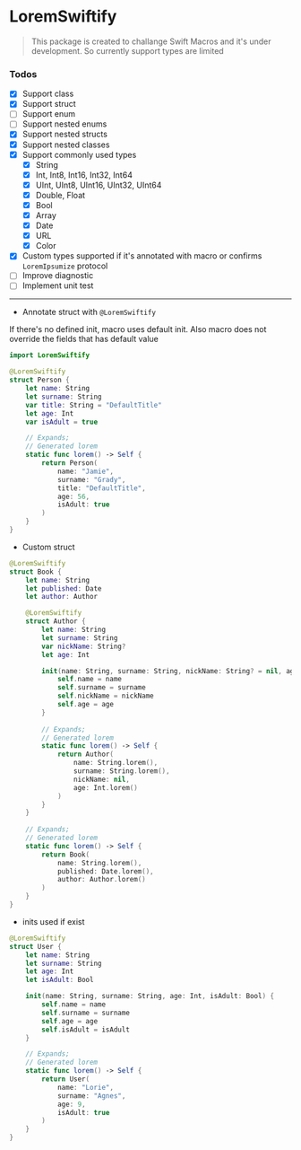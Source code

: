 # LoremSwiftify

> This package is created to challange Swift Macros and it's under development. So currently support types are limited

### Todos
- [X] Support class
- [X] Support struct
- [ ] Support enum
- [ ] Support nested enums
- [X] Support nested structs
- [X] Support nested classes
- [X] Support commonly used types
    - [X] String
    - [X] Int, Int8, Int16, Int32, Int64
    - [X] UInt, UInt8, UInt16, UInt32, UInt64
    - [X] Double, Float
    - [X] Bool
    - [X] Array
    - [X] Date
    - [X] URL
    - [X] Color
- [X] Custom types supported if it's annotated with macro or confirms `LoremIpsumize` protocol
- [ ] Improve diagnostic
- [ ] Implement unit test

---

- Annotate struct with `@LoremSwiftify`

If there's no defined init, macro uses default init. Also macro does not override the fields that has default value

```swift
import LoremSwiftify

@LoremSwiftify
struct Person {
    let name: String
    let surname: String
    var title: String = "DefaultTitle"
    let age: Int
    var isAdult = true

    // Expands;
    // Generated lorem
    static func lorem() -> Self {
        return Person(
            name: "Jamie",
            surname: "Grady",
            title: "DefaultTitle",
            age: 56,
            isAdult: true
        )
    }
}
```

- Custom struct

```swift
@LoremSwiftify
struct Book {
    let name: String
    let published: Date
    let author: Author

    @LoremSwiftify
    struct Author {
        let name: String
        let surname: String
        var nickName: String?
        let age: Int

        init(name: String, surname: String, nickName: String? = nil, age: Int) {
            self.name = name
            self.surname = surname
            self.nickName = nickName
            self.age = age
        }
        
        // Expands;
        // Generated lorem
        static func lorem() -> Self {
            return Author(
                name: String.lorem(),
                surname: String.lorem(),
                nickName: nil,
                age: Int.lorem()
            )
        }
    }
    
    // Expands;
    // Generated lorem
    static func lorem() -> Self {
        return Book(
            name: String.lorem(),
            published: Date.lorem(),
            author: Author.lorem()
        )
    }
}
```

- inits used if exist

```swift
@LoremSwiftify
struct User {
    let name: String
    let surname: String
    let age: Int
    let isAdult: Bool

    init(name: String, surname: String, age: Int, isAdult: Bool) {
        self.name = name
        self.surname = surname
        self.age = age
        self.isAdult = isAdult
    }

    // Expands;
    // Generated lorem
    static func lorem() -> Self {
        return User(
            name: "Lorie",
            surname: "Agnes",
            age: 9,
            isAdult: true
        )
    }
}
```
